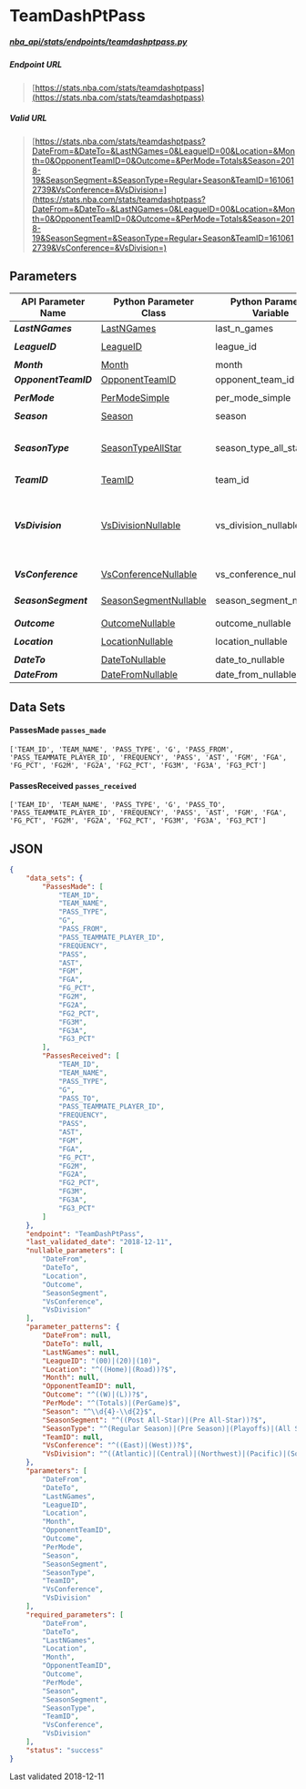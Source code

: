 # TeamDashPtPass
##### [nba_api/stats/endpoints/teamdashptpass.py](https://github.com/swar/nba_api/blob/master/nba_api/stats/endpoints/teamdashptpass.py)

##### Endpoint URL
>[https://stats.nba.com/stats/teamdashptpass](https://stats.nba.com/stats/teamdashptpass)

##### Valid URL
>[https://stats.nba.com/stats/teamdashptpass?DateFrom=&DateTo=&LastNGames=0&LeagueID=00&Location=&Month=0&OpponentTeamID=0&Outcome=&PerMode=Totals&Season=2018-19&SeasonSegment=&SeasonType=Regular+Season&TeamID=1610612739&VsConference=&VsDivision=](https://stats.nba.com/stats/teamdashptpass?DateFrom=&DateTo=&LastNGames=0&LeagueID=00&Location=&Month=0&OpponentTeamID=0&Outcome=&PerMode=Totals&Season=2018-19&SeasonSegment=&SeasonType=Regular+Season&TeamID=1610612739&VsConference=&VsDivision=)

## Parameters
API Parameter Name | Python Parameter Class | Python Parameter Variable | Pattern | Required | Nullable
------------ | ------------ | ------------ | :-----------: | :---: | :---:
_**LastNGames**_ | [LastNGames](https://github.com/swar/nba_api/blob/master/docs/nba_api/stats/library/parameters.md#LastNGames) | last_n_games |  | `Y` |  | 
_**LeagueID**_ | [LeagueID](https://github.com/swar/nba_api/blob/master/docs/nba_api/stats/library/parameters.md#LeagueID) | league_id | `(00)\|(20)\|(10)` |  |  | 
_**Month**_ | [Month](https://github.com/swar/nba_api/blob/master/docs/nba_api/stats/library/parameters.md#Month) | month |  | `Y` |  | 
_**OpponentTeamID**_ | [OpponentTeamID](https://github.com/swar/nba_api/blob/master/docs/nba_api/stats/library/parameters.md#OpponentTeamID) | opponent_team_id |  | `Y` |  | 
_**PerMode**_ | [PerModeSimple](https://github.com/swar/nba_api/blob/master/docs/nba_api/stats/library/parameters.md#PerMode) | per_mode_simple | `^(Totals)\|(PerGame)$` | `Y` |  | 
_**Season**_ | [Season](https://github.com/swar/nba_api/blob/master/docs/nba_api/stats/library/parameters.md#Season) | season | `^\d{4}-\d{2}$` | `Y` |  | 
_**SeasonType**_ | [SeasonTypeAllStar](https://github.com/swar/nba_api/blob/master/docs/nba_api/stats/library/parameters.md#SeasonType) | season_type_all_star | `^(Regular Season)\|(Pre Season)\|(Playoffs)\|(All Star)$` | `Y` |  | 
_**TeamID**_ | [TeamID](https://github.com/swar/nba_api/blob/master/docs/nba_api/stats/library/parameters.md#TeamID) | team_id |  | `Y` |  | 
_**VsDivision**_ | [VsDivisionNullable](https://github.com/swar/nba_api/blob/master/docs/nba_api/stats/library/parameters.md#VsDivision) | vs_division_nullable | `^((Atlantic)\|(Central)\|(Northwest)\|(Pacific)\|(Southeast)\|(Southwest)\|(East)\|(West))?$` | `Y` | `Y` | 
_**VsConference**_ | [VsConferenceNullable](https://github.com/swar/nba_api/blob/master/docs/nba_api/stats/library/parameters.md#VsConference) | vs_conference_nullable | `^((East)\|(West))?$` | `Y` | `Y` | 
_**SeasonSegment**_ | [SeasonSegmentNullable](https://github.com/swar/nba_api/blob/master/docs/nba_api/stats/library/parameters.md#SeasonSegment) | season_segment_nullable | `^((Post All-Star)\|(Pre All-Star))?$` | `Y` | `Y` | 
_**Outcome**_ | [OutcomeNullable](https://github.com/swar/nba_api/blob/master/docs/nba_api/stats/library/parameters.md#Outcome) | outcome_nullable | `^((W)\|(L))?$` | `Y` | `Y` | 
_**Location**_ | [LocationNullable](https://github.com/swar/nba_api/blob/master/docs/nba_api/stats/library/parameters.md#Location) | location_nullable | `^((Home)\|(Road))?$` | `Y` | `Y` | 
_**DateTo**_ | [DateToNullable](https://github.com/swar/nba_api/blob/master/docs/nba_api/stats/library/parameters.md#DateTo) | date_to_nullable |  | `Y` | `Y` | 
_**DateFrom**_ | [DateFromNullable](https://github.com/swar/nba_api/blob/master/docs/nba_api/stats/library/parameters.md#DateFrom) | date_from_nullable |  | `Y` | `Y` | 

## Data Sets
#### PassesMade `passes_made`
```text
['TEAM_ID', 'TEAM_NAME', 'PASS_TYPE', 'G', 'PASS_FROM', 'PASS_TEAMMATE_PLAYER_ID', 'FREQUENCY', 'PASS', 'AST', 'FGM', 'FGA', 'FG_PCT', 'FG2M', 'FG2A', 'FG2_PCT', 'FG3M', 'FG3A', 'FG3_PCT']
```

#### PassesReceived `passes_received`
```text
['TEAM_ID', 'TEAM_NAME', 'PASS_TYPE', 'G', 'PASS_TO', 'PASS_TEAMMATE_PLAYER_ID', 'FREQUENCY', 'PASS', 'AST', 'FGM', 'FGA', 'FG_PCT', 'FG2M', 'FG2A', 'FG2_PCT', 'FG3M', 'FG3A', 'FG3_PCT']
```


## JSON
```json
{
    "data_sets": {
        "PassesMade": [
            "TEAM_ID",
            "TEAM_NAME",
            "PASS_TYPE",
            "G",
            "PASS_FROM",
            "PASS_TEAMMATE_PLAYER_ID",
            "FREQUENCY",
            "PASS",
            "AST",
            "FGM",
            "FGA",
            "FG_PCT",
            "FG2M",
            "FG2A",
            "FG2_PCT",
            "FG3M",
            "FG3A",
            "FG3_PCT"
        ],
        "PassesReceived": [
            "TEAM_ID",
            "TEAM_NAME",
            "PASS_TYPE",
            "G",
            "PASS_TO",
            "PASS_TEAMMATE_PLAYER_ID",
            "FREQUENCY",
            "PASS",
            "AST",
            "FGM",
            "FGA",
            "FG_PCT",
            "FG2M",
            "FG2A",
            "FG2_PCT",
            "FG3M",
            "FG3A",
            "FG3_PCT"
        ]
    },
    "endpoint": "TeamDashPtPass",
    "last_validated_date": "2018-12-11",
    "nullable_parameters": [
        "DateFrom",
        "DateTo",
        "Location",
        "Outcome",
        "SeasonSegment",
        "VsConference",
        "VsDivision"
    ],
    "parameter_patterns": {
        "DateFrom": null,
        "DateTo": null,
        "LastNGames": null,
        "LeagueID": "(00)|(20)|(10)",
        "Location": "^((Home)|(Road))?$",
        "Month": null,
        "OpponentTeamID": null,
        "Outcome": "^((W)|(L))?$",
        "PerMode": "^(Totals)|(PerGame)$",
        "Season": "^\\d{4}-\\d{2}$",
        "SeasonSegment": "^((Post All-Star)|(Pre All-Star))?$",
        "SeasonType": "^(Regular Season)|(Pre Season)|(Playoffs)|(All Star)$",
        "TeamID": null,
        "VsConference": "^((East)|(West))?$",
        "VsDivision": "^((Atlantic)|(Central)|(Northwest)|(Pacific)|(Southeast)|(Southwest)|(East)|(West))?$"
    },
    "parameters": [
        "DateFrom",
        "DateTo",
        "LastNGames",
        "LeagueID",
        "Location",
        "Month",
        "OpponentTeamID",
        "Outcome",
        "PerMode",
        "Season",
        "SeasonSegment",
        "SeasonType",
        "TeamID",
        "VsConference",
        "VsDivision"
    ],
    "required_parameters": [
        "DateFrom",
        "DateTo",
        "LastNGames",
        "Location",
        "Month",
        "OpponentTeamID",
        "Outcome",
        "PerMode",
        "Season",
        "SeasonSegment",
        "SeasonType",
        "TeamID",
        "VsConference",
        "VsDivision"
    ],
    "status": "success"
}
```

Last validated 2018-12-11